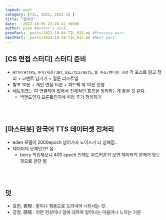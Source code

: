 ```yaml
---
layout: post
category: [TIL, 2022, 2022-10 ]
title: "열여섯"
date:   2022-10-05 23:45:42 +0900
author: pino #Author's nick.
prevPart: _posts/2022-10-04-TIL_015.md #Previous part.
nextPart: _posts/2022-10-19-TIL_017.md #Next part.
---
```


## [CS 면접 스터디] 스터디 준비

-  `HTTP/HTTPS`, `쿠키/세션/JWT`, `SSL/TLS/HSTS`, `웹 주소/렌더링 과정` 각 포스트 읽고 정리 + 코멘트 남기기 + 질문 리스트업
- 발표 10분 + 개인 면접 15분 + 피드백 약 10분 진행
- 네트워크는 다 연결되어 있어서 전체적인 흐름을 정리하는게 좋을 것 같다. 
  - 백엔드인지 프론트인지에 따라 추가 정리하기

<br><br>

## [마스터봇] 한국어 TTS 데이터셋 전처리

- eden 모델이 2000epoch 넘어가자 노이즈가 더 심해짐..
- 데이터의 문제인가? 음..
  - berry 학습해보니 400 epoch 인데도 부드러운거 보면 데이터의 문제가 맞는 것으로 판단 됨


<br><br>

## 덧

- 표현, 表現 : 말이나 행동으로 드러내어 나타내는 것.
- 감정, 感情 : 어떤 현상이나 일에 대하여 일어나는 마음이나 느끼는 기분
